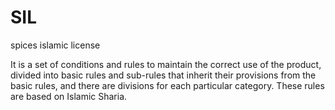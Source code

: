 # SIL 

spices islamic license

It is a set of conditions and rules to maintain the correct use of the product, divided into basic rules and
sub-rules that inherit their provisions from the basic rules, and there are divisions for each particular
category. These rules are based on Islamic Sharia.